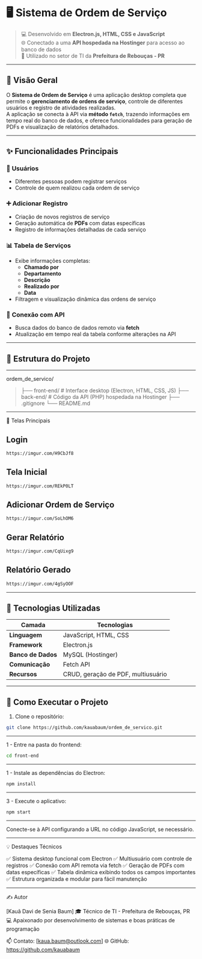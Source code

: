 # 🖥️ Sistema de Ordem de Serviço

> 💻 Desenvolvido em **Electron.js, HTML, CSS e JavaScript**  
> 🌐 Conectado a uma **API hospedada na Hostinger** para acesso ao banco de dados  
> 🏢 Utilizado no setor de TI da **Prefeitura de Rebouças - PR**  

---

## 🧭 Visão Geral

O **Sistema de Ordem de Serviço** é uma aplicação desktop completa que permite o **gerenciamento de ordens de serviço**, controle de diferentes usuários e registro de atividades realizadas.  
A aplicação se conecta à API via **método `fetch`**, trazendo informações em tempo real do banco de dados, e oferece funcionalidades para geração de PDFs e visualização de relatórios detalhados.

---

## ✨ Funcionalidades Principais

### 👤 **Usuários**
- Diferentes pessoas podem registrar serviços
- Controle de quem realizou cada ordem de serviço

### ➕ **Adicionar Registro**
- Criação de novos registros de serviço
- Geração automática de **PDFs** com datas específicas
- Registro de informações detalhadas de cada serviço

### 📊 **Tabela de Serviços**
- Exibe informações completas:
  - **Chamado por**  
  - **Departamento**  
  - **Descrição**  
  - **Realizado por**  
  - **Data**  
- Filtragem e visualização dinâmica das ordens de serviço

### 🔗 **Conexão com API**
- Busca dados do banco de dados remoto via **fetch**  
- Atualização em tempo real da tabela conforme alterações na API  

---

## 🧱 Estrutura do Projeto

---

ordem_de_servico/
> ├── front-end/ # Interface desktop (Electron, HTML, CSS, JS)
> ├── back-end/ # Código da API (PHP) hospedada na Hostinger
> ├── .gitignore
> └── README.md

---

📸 Telas Principais

## Login
   ```bash
   https://imgur.com/H9CbJf8
 ```
## Tela Inicial
   ```bash
   https://imgur.com/REkP0LT
 ```
## Adicionar Ordem de Serviço
   ```bash
   https://imgur.com/SoLhOM6
 ```
## Gerar Relatório
   ```bash
   https://imgur.com/CqUixg9
 ```
 ## Relatório Gerado
   ```bash
   https://imgur.com/4gSyOOF
 ```

---

## 🧠 Tecnologias Utilizadas

| Camada | Tecnologias |
|--------|-------------|
| **Linguagem** | JavaScript, HTML, CSS |
| **Framework** | Electron.js |
| **Banco de Dados** | MySQL (Hostinger) |
| **Comunicação** | Fetch API |
| **Recursos** | CRUD, geração de PDF, multiusuário |

---

## 🚀 Como Executar o Projeto

1. Clone o repositório:

```bash
git clone https://github.com/kauabaum/ordem_de_servico.git
```

---

1 - Entre na pasta do frontend:

```bash
cd front-end
```
---
1 - Instale as dependências do Electron:

```bash
npm install
```
---
3 - Execute o aplicativo:

```bash
npm start
```
---
Conecte-se à API configurando a URL no código JavaScript, se necessário.

---

💡 Destaques Técnicos

✅ Sistema desktop funcional com Electron
✅ Multiusuário com controle de registros
✅ Conexão com API remota via fetch
✅ Geração de PDFs com datas específicas
✅ Tabela dinâmica exibindo todos os campos importantes
✅ Estrutura organizada e modular para fácil manutenção

---

✍️ Autor

[Kauã Davi de Senia Baum]
🎓 Técnico de TI - Prefeitura de Rebouças, PR
💻 Apaixonado por desenvolvimento de sistemas e boas práticas de programação

📫 Contato: [kaua.baum@outlook.com]
🌐 GitHub: https://github.com/kauabaum
